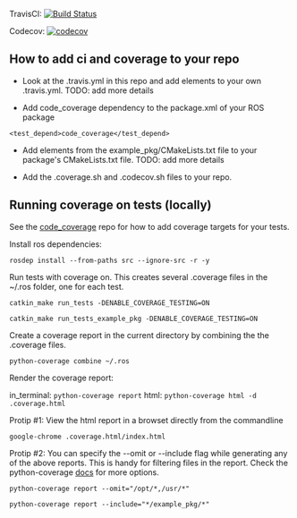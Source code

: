 TravisCI: [![Build Status](https://travis-ci.org/SarvagyaVaish/ros_ci_and_coverage.svg?branch=master)](https://travis-ci.org/SarvagyaVaish/ros_ci_and_coverage)

Codecov: [![codecov](https://codecov.io/gh/SarvagyaVaish/ros_ci_and_coverage/branch/master/graph/badge.svg)](https://codecov.io/gh/SarvagyaVaish/ros_ci_and_coverage)


## How to add ci and coverage to your repo

- Look at the .travis.yml in this repo and add elements to your own .travis.yml. TODO: add more details

- Add code_coverage dependency to the package.xml of your ROS package

`<test_depend>code_coverage</test_depend>`

- Add elements from the example_pkg/CMakeLists.txt file to your package's CMakeLists.txt file. TODO: add more details

- Add the .coverage.sh and .codecov.sh files to your repo.


## Running coverage on tests (locally)

See the [code_coverage](https://github.com/mikeferguson/code_coverage) repo for how to add coverage targets for your tests.

Install ros dependencies:

`rosdep install --from-paths src --ignore-src -r -y`

Run tests with coverage on. This creates several .coverage files in the ~/.ros folder, one for each test.

`catkin_make run_tests -DENABLE_COVERAGE_TESTING=ON`

`catkin_make run_tests_example_pkg -DENABLE_COVERAGE_TESTING=ON`

Create a coverage report in the current directory by combining the the .coverage files.

`python-coverage combine ~/.ros`

Render the coverage report:

in_terminal: `python-coverage report`
html: `python-coverage html -d .coverage.html`


Protip #1: View the html report in a browset directly from the commandline

`google-chrome .coverage.html/index.html `

Protip #2: You can specify the --omit or --include flag while generating any of the above reports. This is handy for filtering files in the report. Check the python-coverage [docs](https://coverage.readthedocs.io/en/coverage-4.5.4/) for more options.

`python-coverage report --omit="/opt/*,/usr/*"`

`python-coverage report --include="*/example_pkg/*"`

